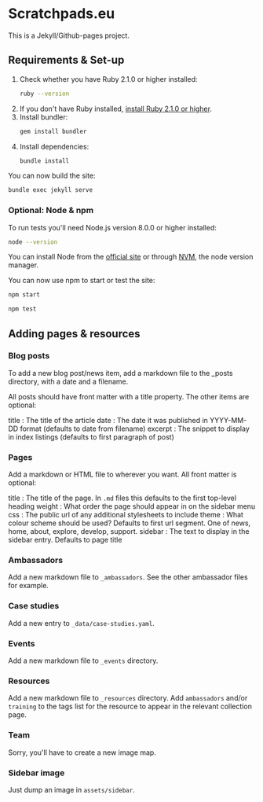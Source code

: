 # Scratchpads.eu

This is a Jekyll/Github-pages project.

## Requirements & Set-up

1. Check whether you have Ruby 2.1.0 or higher installed:
   ```bash
   ruby --version
   ```
2. If you don't have Ruby installed, [install Ruby 2.1.0 or higher](https://www.ruby-lang.org/en/downloads/).
3. Install bundler:
   ```bash
   gem install bundler
   ```
4. Install dependencies:
   ```bash
   bundle install
   ```

You can now build the site:

```bash
bundle exec jekyll serve
```

### Optional: Node & npm

To run tests you'll need Node.js version 8.0.0 or higher installed:

```bash
node --version
```

You can install Node from the [official site](https://nodejs.org/en/) or through [NVM](https://github.com/creationix/nvm),
the node version manager.

You can now use npm to start or test the site:

```bash
npm start

npm test
```

## Adding pages & resources

### Blog posts

To add a new blog post/news item, add a markdown file to the _posts directory, with a date and a filename.

All posts should have front matter with a title property. The other items are optional:

title
: The title of the article
date
: The date it was published in YYYY-MM-DD format (defaults to date from filename)
excerpt
: The snippet to display in index listings (defaults to first paragraph of post)

### Pages

Add a markdown or HTML file to wherever you want. All front matter is optional:

title
: The title of the page. In `.md` files this defaults to the first top-level heading
weight
: What order the page should appear in on the sidebar menu
css
: The public url of any additional stylesheets to include
theme
: What colour scheme should be used? Defaults to first url segment. One of news, home, about, explore, develop, support.
sidebar
: The text to display in the sidebar entry. Defaults to page title

### Ambassadors

Add a new markdown file to `_ambassadors`. See the other ambassador files for example.

### Case studies

Add a new entry to `_data/case-studies.yaml`.

### Events

Add a new markdown file to `_events` directory.

### Resources

Add a new markdown file to `_resources` directory. Add `ambassadors` and/or `training` to the tags list for
the resource to appear in the relevant collection page.

### Team

Sorry, you'll have to create a new image map.

### Sidebar image

Just dump an image in `assets/sidebar`.